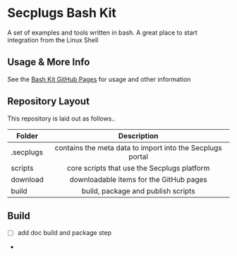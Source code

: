 # Secplugs Bash Kit
A set of examples and tools written in bash. A great place to start integration from the Linux Shell

## Usage & More Info
See the [Bash Kit GitHub Pages](https://secplugs.github.io/bash-kit/docs) for usage and other information

## Repository Layout
This repository is laid out as follows..

| Folder        | Description |
| ------------- |:-------------:| 
| .secplugs     | contains the meta data to import into the Secplugs portal |
| scripts       | core scripts that use the Secplugs platform      |
| download      | downloadable items for the GitHub pages     |
| build         | build, package and publish scripts  |


## Build

- [ ] add doc build and package step 
- 
